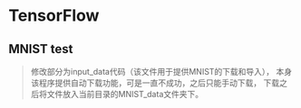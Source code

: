 # TensorFlow
## MNIST test
> 修改部分为input_data代码（该文件用于提供MNIST的下载和导入），
本身该程序提供自动下载功能，可是一直不成功，之后只能手动下载，
下载之后将文件放入当前目录的MNIST_data文件夹下。
